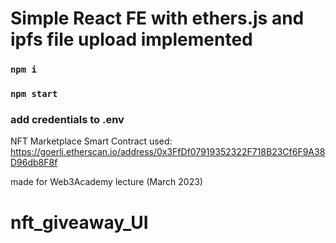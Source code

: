 # Simple React FE with ethers.js and ipfs file upload implemented

### `npm i`
### `npm start`
### add credentials to .env

NFT Marketplace Smart Contract used:
https://goerli.etherscan.io/address/0x3FfDf07919352322F718B23Cf6F9A38D96db8F8f

made for Web3Academy lecture (March 2023)
# nft_giveaway_UI
